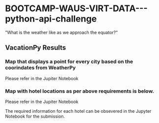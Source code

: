 # BOOTCAMP-WAUS-VIRT-DATA---python-api-challenge
"What is the weather like as we approach the equator?"

## VacationPy Results

### Map that displays a point for every city based on the coorindates from WeatherPy
Please refer in the Jupiter Notebook

### Map with hotel locations as per above requirements is below.
Please refer in the Jupiter Notebook 

The required information for each hotel can be obsevered in the Jupyter Notebook for the submission.
